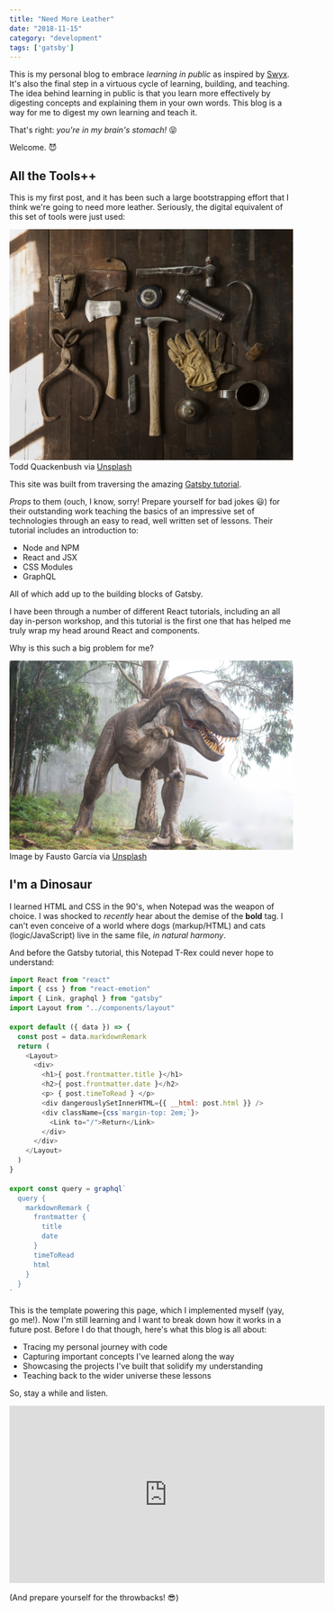```yaml
---
title: "Need More Leather"
date: "2018-11-15"
category: "development"
tags: ['gatsby']
---
```


This is my personal blog to embrace *learning in public* as inspired by [Swyx](https://twitter.com/swyx).  It's also the final step in a virtuous cycle of learning, building, and teaching.  The idea behind learning in public is that you learn more effectively by digesting concepts and explaining them in your own words.  This blog is a way for me to digest my own learning and teach it.

That's right: *you're in my brain's stomach!*  :stuck_out_tongue_closed_eyes: 

Welcome. :smiling_imp:

## All the Tools++
This is my first post, and it has been such a large bootstrapping effort that I think we're going to need more leather.  Seriously, the digital equivalent of this set of tools were just used:

![Set of leather working tools](leather-tools.jpg "Need More Leather")
Todd Quackenbush via [Unsplash](https://unsplash.com/photos/IClZBVw5W5A)

This site was built from traversing the amazing [Gatsby tutorial](https://www.gatsbyjs.org/tutorial/).  

*Props* to them (ouch, I know, sorry! Prepare yourself for bad jokes :smiley:) for their outstanding work teaching the basics of an impressive set of technologies through an easy to read, well written set of lessons.  Their tutorial includes an introduction to:
* Node and NPM
* React and JSX
* CSS Modules
* GraphQL

All of which add up to the building blocks of Gatsby.  

I have been through a number of different React tutorials, including an all day in-person workshop, and this tutorial is the first one that has helped me truly wrap my head around React and components.  

Why is this such a big problem for me?

![Tyrannosaurus Rex](t-rex.jpg "Tyrannosaurus Rex")
Image by Fausto García via [Unsplash](https://unsplash.com/photos/hYKG311mff8)

## I'm a Dinosaur 

I learned HTML and CSS in the 90's, when Notepad was the weapon of choice.  I was shocked to *recently* hear about the demise of the **bold** tag.  I can't even conceive of a world where dogs (markup/HTML) and cats (logic/JavaScript) live in the same file, *in natural harmony*.

And before the Gatsby tutorial, this Notepad T-Rex could never hope to understand:

```javascript
import React from "react"
import { css } from "react-emotion"
import { Link, graphql } from "gatsby"
import Layout from "../components/layout"

export default ({ data }) => { 
  const post = data.markdownRemark
  return (
    <Layout>
      <div>
        <h1>{ post.frontmatter.title }</h1>
        <h2>{ post.frontmatter.date }</h2>
        <p> { post.timeToRead } </p>
        <div dangerouslySetInnerHTML={{ __html: post.html }} />
        <div className={css`margin-top: 2em;`}>
          <Link to="/">Return</Link>
        </div>
      </div>
    </Layout>
  )
}

export const query = graphql`
  query {
    markdownRemark {
      frontmatter {
        title
        date
      }
      timeToRead
      html
    }
  }
`
```

This is the template powering this page, which I implemented myself (yay, go me!).  Now I'm still learning and I want to break down how it works in a future post.  Before I do that though, here's what this blog is all about:
* Tracing my personal journey with code
* Capturing important concepts I've learned along the way
* Showcasing the projects I've built that solidify my understanding
* Teaching back to the wider universe these lessons

So, stay a while and listen.
<iframe width="560" height="315" src="https://www.youtube.com/embed/tAVVy_x3Erg" frameborder="0" allow="accelerometer; autoplay; encrypted-media; gyroscope; picture-in-picture" allowfullscreen></iframe>

(And prepare yourself for the throwbacks! :sunglasses:)